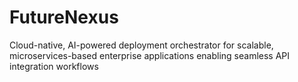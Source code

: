 # FutureNexus
Cloud-native, AI-powered deployment orchestrator for scalable, microservices-based enterprise applications enabling seamless API integration workflows
